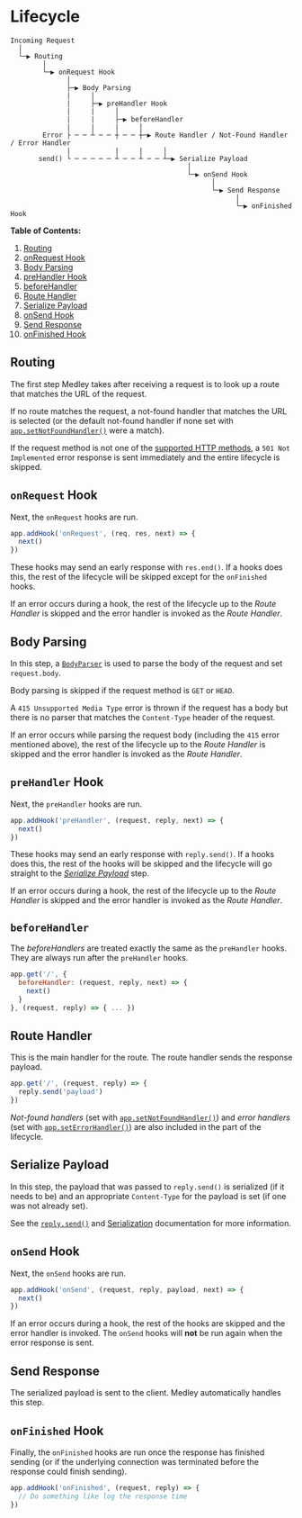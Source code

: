 # Lifecycle

```
Incoming Request
  │
  └─▶ Routing
        │
        └─▶ onRequest Hook
              │
              ├─▶ Body Parsing
              |     │
              |     ├─▶ preHandler Hook
              |     |     │
              |     |     ├─▶ beforeHandler
              |     |     |     │
        Error ├ ─ ─ ┴ ─ ─ ┼ ─ ─ ┼─▶ Route Handler / Not-Found Handler / Error Handler
              |           |     |     │
       send() └ ─ ─ ─ ─ ─ ┴ ─ ─ ┴ ─ ─ ┴─▶ Serialize Payload
                                            │
                                            └─▶ onSend Hook
                                                  │
                                                  └─▶ Send Response
                                                        │
                                                        └─▶ onFinished Hook
```

**Table of Contents:**

1. [Routing](#routing)
1. [onRequest Hook](#onrequest-hook)
1. [Body Parsing](#body-parsing)
1. [preHandler Hook](#prehandler-hook)
1. [beforeHandler](#beforehandler)
1. [Route Handler](#route-handler)
1. [Serialize Payload](#serialize-payload)
1. [onSend Hook](#onsend-hook)
1. [Send Response](#send-response)
1. [onFinished Hook](#onfinished-hook)

## Routing

The first step Medley takes after receiving a request is to look up a route that matches the URL of the request.

If no route matches the request, a not-found handler that matches the URL is selected (or the default not-found handler if none set with [`app.setNotFoundHandler()`](Server-Methods.md#set-not-found-handler) were a match).

If the request method is not one of the [supported HTTP methods](Routes.md#options), a `501 Not Implemented` error response is sent immediately and the entire lifecycle is skipped. 

## `onRequest` Hook

Next, the `onRequest` hooks are run.

```js
app.addHook('onRequest', (req, res, next) => {
  next()
})
```

These hooks may send an early response with `res.end()`. If a hooks does this, the rest of the lifecycle will be skipped except for the `onFinished` hooks.

If an error occurs during a hook, the rest of the lifecycle up to the *Route Handler* is skipped and the error handler is invoked as the *Route Handler*.

## Body Parsing

In this step, a [`BodyParser`](BodyParser.md) is used to parse the body of the request and set `request.body`.

Body parsing is skipped if the request method is `GET` or `HEAD`.

A `415 Unsupported Media Type` error is thrown if the request has a body but there is no parser that matches the `Content-Type` header of the request.

If an error occurs while parsing the request body (including the `415` error mentioned above), the rest of the lifecycle up to the *Route Handler* is skipped and the error handler is invoked as the *Route Handler*.

## `preHandler` Hook

Next, the `preHandler` hooks are run.

```js
app.addHook('preHandler', (request, reply, next) => {
  next()
})
```

These hooks may send an early response with `reply.send()`. If a hooks does this, the rest of the hooks will be skipped and the lifecycle will go straight to the [*Serialize Payload*](#serialize-payload) step.

If an error occurs during a hook, the rest of the lifecycle up to the *Route Handler* is skipped and the error handler is invoked as the *Route Handler*.

## `beforeHandler`

The *beforeHandlers* are treated exactly the same as the `preHandler` hooks. They are always run after the `preHandler` hooks.

```js
app.get('/', {
  beforeHandler: (request, reply, next) => {
    next()
  }
}, (request, reply) => { ... })
```

## Route Handler

This is the main handler for the route. The route handler sends the response payload.

```js
app.get('/', (request, reply) => {
  reply.send('payload')
})
```

*Not-found handlers* (set with [`app.setNotFoundHandler()`](Server-Methods.md#set-not-found-handler)) and *error handlers* (set with [`app.setErrorHandler()`](Server-Methods.md#set-error-handler)) are also included in the part of the lifecycle.

## Serialize Payload

In this step, the payload that was passed to `reply.send()` is serialized (if it needs to be) and an appropriate `Content-Type` for the payload is set (if one was not already set).

See the [`reply.send()`](Reply.md#send) and [Serialization](Serialization.md) documentation for more information.

## `onSend` Hook

Next, the `onSend` hooks are run.

```js
app.addHook('onSend', (request, reply, payload, next) => {
  next()
})
```

If an error occurs during a hook, the rest of the hooks are skipped and the error handler is invoked. The `onSend` hooks will **not** be run again when the error response is sent.

## Send Response

The serialized payload is sent to the client. Medley automatically handles this step.

## `onFinished` Hook

Finally, the `onFinished` hooks are run once the response has finished sending (or if
the underlying connection was terminated before the response could finish sending).

```js
app.addHook('onFinished', (request, reply) => {
  // Do something like log the response time
})
```
